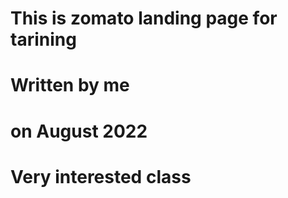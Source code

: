 # This is zomato landing page for tarining
# Written by me
# on August 2022
# Very interested class
